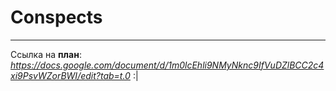 # Conspects
_____________________________

Ссылка на **план**:
*https://docs.google.com/document/d/1m0lcEhli9NMyNknc9IfVuDZlBCC2c4xi9PsvWZorBWI/edit?tab=t.0*
:|
